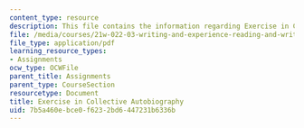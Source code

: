 ```yaml
---
content_type: resource
description: This file contains the information regarding Exercise in Collective Autobiography.
file: /media/courses/21w-022-03-writing-and-experience-reading-and-writing-autobiography-spring-2014/7b5a460ebce0f6232bd6447231b6336b_MIT21W_022_03S14_0401_ic.pdf
file_type: application/pdf
learning_resource_types:
- Assignments
ocw_type: OCWFile
parent_title: Assignments
parent_type: CourseSection
resourcetype: Document
title: Exercise in Collective Autobiography
uid: 7b5a460e-bce0-f623-2bd6-447231b6336b
---
```

